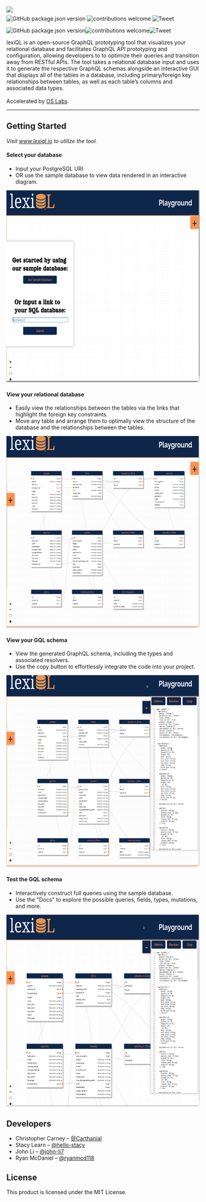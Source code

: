 <img src="https://user-images.githubusercontent.com/77026961/114807368-4be50700-9d74-11eb-9af3-af87cd74c9e1.png" style="margin-top: 10px; margin-bottom: -10px;">
<br/>

![GitHub package.json version](https://img.shields.io/github/package-json/v/oslabs-beta/lexiQL) ![contributions welcome](https://img.shields.io/badge/contributions-welcome-brightgreen.svg?style=flat) ![Tweet](https://img.shields.io/twitter/url?style=social&url=https%3A%2F%2Ftwitter.com%2Flexiql)

<img alt="GitHub package.json version" src="https://img.shields.io/github/package-json/v/oslabs-beta/lexiQL" /><img alt="contributions welcome" src="https://img.shields.io/badge/contributions-welcome-brightgreen.svg?style=flat)](https://github.com/oslabs-beta/lexiQL/issues" /><img alt="Tweet" src="https://img.shields.io/twitter/url?style=social&url=https%3A%2F%2Ftwitter.com%2Flexiql" />


lexiQL is an open-source GraphQL prototyping tool that visualizes your relational database and facilitates GraphQL API prototyping and configuration, allowing developers to to optimize their queries and transition away from RESTful APIs. The tool takes a relational database input and uses it to generate the respective GraphQL schemas alongside an interactive GUI that displays all of the tables in a database, including primary/foreign key relationships between tables, as well as each table’s columns and associated data types. <br/><br/>
Accelerated by <a href="https://github.com/oslabs-beta/" />OS Labs</a>.

<hr />

## Getting Started
<i> Visit www.lexiql.io to utilize the tool. </i>

#### Select your database
* Input your PostgreSQL URI
* OR use the sample database to view data rendered in an interactive diagram.

<img src="client/assets/userdbinput.gif" width="700" height="500" /><br />

#### View your relational database
* Easily view the relationships between the tables via the links that highlight the foreign key constraints.
* Move any table and arrange them to optimally view the structure of the database and the relationships between the tables.
  
<img src="client/assets/movingtables.gif" width="700" height="500" />

#### View your GQL schema
* View the generated GraphQL schema, including the types and associated resolvers.
* Use the copy button to effortlessly integrate the code into your project.

<img src="client/assets/codemirror.gif" width="700" height="500" />

#### Test the GQL schema
* Interactively construct full queries using the sample database.
* Use the "Docs" to explore the possible queries, fields, types, mutations, and more.

<img src="client/assets/graphiql.gif" width="700" height="500" />

## Developers
* Christopher Carney – [@Carthanial](https://github.com/Carthanial) <br/>
* Stacy Learn – [@hello-stacy](https://github.com/hello-stacy)  <br/>
* John Li – [@john-li7](https://github.com/john-li7)  <br/>
* Ryan McDaniel – [@ryanmcd118](https://github.com/Cryanmcd118) 

## License 
This product is licensed under the MIT License.
